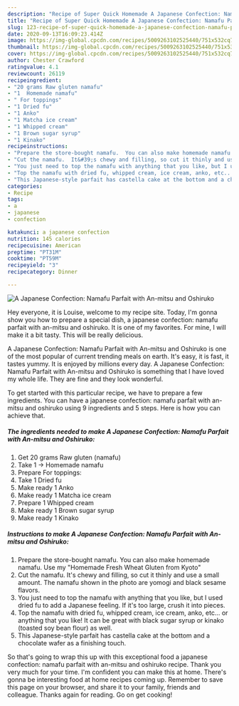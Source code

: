 ```yaml
---
description: "Recipe of Super Quick Homemade A Japanese Confection: Namafu Parfait with An-mitsu and Oshiruko"
title: "Recipe of Super Quick Homemade A Japanese Confection: Namafu Parfait with An-mitsu and Oshiruko"
slug: 123-recipe-of-super-quick-homemade-a-japanese-confection-namafu-parfait-with-an-mitsu-and-oshiruko
date: 2020-09-13T16:09:23.414Z
image: https://img-global.cpcdn.com/recipes/5009263102525440/751x532cq70/a-japanese-confection-namafu-parfait-with-an-mitsu-and-oshiruko-recipe-main-photo.jpg
thumbnail: https://img-global.cpcdn.com/recipes/5009263102525440/751x532cq70/a-japanese-confection-namafu-parfait-with-an-mitsu-and-oshiruko-recipe-main-photo.jpg
cover: https://img-global.cpcdn.com/recipes/5009263102525440/751x532cq70/a-japanese-confection-namafu-parfait-with-an-mitsu-and-oshiruko-recipe-main-photo.jpg
author: Chester Crawford
ratingvalue: 4.1
reviewcount: 26119
recipeingredient:
- "20 grams Raw gluten namafu"
- "1  Homemade namafu"
- " For toppings"
- "1 Dried fu"
- "1 Anko"
- "1 Matcha ice cream"
- "1 Whipped cream"
- "1 Brown sugar syrup"
- "1 Kinako"
recipeinstructions:
- "Prepare the store-bought namafu.  You can also make homemade namafu. Use my &#34;Homemade Fresh Wheat Gluten from Kyoto&#34;"
- "Cut the namafu.  It&#39;s chewy and filling, so cut it thinly and use a small amount.  The namafu shown in the photo are yomogi and black sesame flavors."
- "You just need to top the namafu with anything that you like, but I used dried fu to add a Japanese feeling.  If it&#39;s too large, crush it into pieces."
- "Top the namafu with dried fu, whipped cream, ice cream, anko, etc... or anything that you like!  It can be great with black sugar syrup or kinako (toasted soy bean flour) as well."
- "This Japanese-style parfait has castella cake at the bottom and a chocolate wafer as a finishing touch."
categories:
- Recipe
tags:
- a
- japanese
- confection

katakunci: a japanese confection 
nutrition: 145 calories
recipecuisine: American
preptime: "PT31M"
cooktime: "PT59M"
recipeyield: "3"
recipecategory: Dinner

---
```



![A Japanese Confection: Namafu Parfait with An-mitsu and Oshiruko](https://img-global.cpcdn.com/recipes/5009263102525440/751x532cq70/a-japanese-confection-namafu-parfait-with-an-mitsu-and-oshiruko-recipe-main-photo.jpg)

Hey everyone, it is Louise, welcome to my recipe site. Today, I'm gonna show you how to prepare a special dish, a japanese confection: namafu parfait with an-mitsu and oshiruko. It is one of my favorites. For mine, I will make it a bit tasty. This will be really delicious.

A Japanese Confection: Namafu Parfait with An-mitsu and Oshiruko is one of the most popular of current trending meals on earth. It's easy, it is fast, it tastes yummy. It is enjoyed by millions every day. A Japanese Confection: Namafu Parfait with An-mitsu and Oshiruko is something that I have loved my whole life. They are fine and they look wonderful.




To get started with this particular recipe, we have to prepare a few ingredients. You can have a japanese confection: namafu parfait with an-mitsu and oshiruko using 9 ingredients and 5 steps. Here is how you can achieve that.

<!--inarticleads1-->

##### The ingredients needed to make A Japanese Confection: Namafu Parfait with An-mitsu and Oshiruko:

1. Get 20 grams Raw gluten (namafu)
1. Take 1 → Homemade namafu
1. Prepare  For toppings:
1. Take 1 Dried fu
1. Make ready 1 Anko
1. Make ready 1 Matcha ice cream
1. Prepare 1 Whipped cream
1. Make ready 1 Brown sugar syrup
1. Make ready 1 Kinako




<!--inarticleads2-->

##### Instructions to make A Japanese Confection: Namafu Parfait with An-mitsu and Oshiruko:

1. Prepare the store-bought namafu.  You can also make homemade namafu. Use my &#34;Homemade Fresh Wheat Gluten from Kyoto&#34;
1. Cut the namafu.  It&#39;s chewy and filling, so cut it thinly and use a small amount.  The namafu shown in the photo are yomogi and black sesame flavors.
1. You just need to top the namafu with anything that you like, but I used dried fu to add a Japanese feeling.  If it&#39;s too large, crush it into pieces.
1. Top the namafu with dried fu, whipped cream, ice cream, anko, etc... or anything that you like!  It can be great with black sugar syrup or kinako (toasted soy bean flour) as well.
1. This Japanese-style parfait has castella cake at the bottom and a chocolate wafer as a finishing touch.




So that's going to wrap this up with this exceptional food a japanese confection: namafu parfait with an-mitsu and oshiruko recipe. Thank you very much for your time. I'm confident you can make this at home. There's gonna be interesting food at home recipes coming up. Remember to save this page on your browser, and share it to your family, friends and colleague. Thanks again for reading. Go on get cooking!
